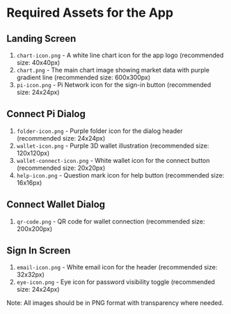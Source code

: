 # Required Assets for the App

## Landing Screen
1. `chart-icon.png` - A white line chart icon for the app logo (recommended size: 40x40px)
2. `chart.png` - The main chart image showing market data with purple gradient line (recommended size: 600x300px)
3. `pi-icon.png` - Pi Network icon for the sign-in button (recommended size: 24x24px)

## Connect Pi Dialog
1. `folder-icon.png` - Purple folder icon for the dialog header (recommended size: 24x24px)
2. `wallet-icon.png` - Purple 3D wallet illustration (recommended size: 120x120px)
3. `wallet-connect-icon.png` - White wallet icon for the connect button (recommended size: 20x20px)
4. `help-icon.png` - Question mark icon for help button (recommended size: 16x16px)

## Connect Wallet Dialog
1. `qr-code.png` - QR code for wallet connection (recommended size: 200x200px)

## Sign In Screen
1. `email-icon.png` - White email icon for the header (recommended size: 32x32px)
2. `eye-icon.png` - Eye icon for password visibility toggle (recommended size: 24x24px)

Note: All images should be in PNG format with transparency where needed. 